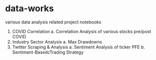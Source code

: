 # data-works
various data analysis related project notebooks

1. COVID Correlation
  a. Correlation Analysis of various stocks pre/post COVID
2. Industry Sector Analysis
  a. Max Drawdowns
3. Twitter Scraping & Analysis
  a. Sentiment Analysis of ticker PFE
  b. Sentiment-BasedcTrading Strategy
  
